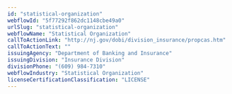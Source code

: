 ```yaml
---
id: "statistical-organization"
webflowId: "5f77292f862dc1148cbe49a0"
urlSlug: "statistical-organization"
webflowName: "Statistical Organization"
callToActionLink: "http://nj.gov/dobi/division_insurance/propcas.htm"
callToActionText: ""
issuingAgency: "Department of Banking and Insurance"
issuingDivision: "Insurance Division"
divisionPhone: "(609) 984-7310"
webflowIndustry: "Statistical Organization"
licenseCertificationClassification: "LICENSE"
---
```

